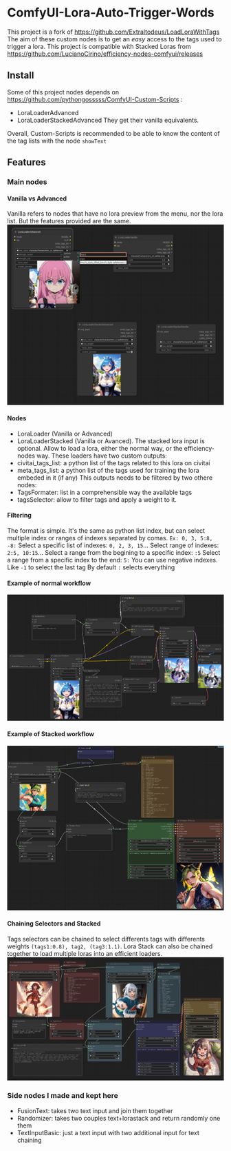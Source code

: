 # ComfyUI-Lora-Auto-Trigger-Words

This project is a fork of https://github.com/Extraltodeus/LoadLoraWithTags
The aim of these custom nodes is to get an _easy_ access to the tags used to trigger a lora. 
This project is compatible with Stacked Loras from https://github.com/LucianoCirino/efficiency-nodes-comfyui/releases

## Install
Some of this project nodes depends on https://github.com/pythongosssss/ComfyUI-Custom-Scripts :
- LoraLoaderAdvanced
- LoraLoaderStackedAdvanced
They get their vanilla equivalents. 

Overall, Custom-Scripts is recommended to be able to know the content of the tag lists with the node `showText`

## Features
### Main nodes
#### Vanilla vs Advanced
Vanilla refers to nodes that have no lora preview from the menu, nor the lora list. But the features provided are the same.
![image](./images/main.png)
#### Nodes
- LoraLoader (Vanilla or Advanced)
- LoraLoaderStacked (Vanilla or Avanced). The stacked lora input is optional.
Allow to load a lora, either the normal way, or the efficiency-nodes way.
These loaders have two custom outputs:
- civitai_tags_list: a python list of the tags related to this lora on civitai
- meta_tags_list: a python list of the tags used for training the lora embeded in it (if any)
This outputs needs to be filtered by two othere nodes:
- TagsFormater: list in a comprehensible way the available tags
- tagsSelector: allow to filter tags and apply a weight to it.
#### Filtering
The format is simple. It's the same as python list index, but can select multiple index or ranges of indexes separated by comas.
`Ex: 0, 3, 5:8, -8:`
Select a specific list of indexes: `0, 2, 3, 15`...
Select range of indexes: `2:5, 10:15`...
Select a range from the begining to a specific index: `:5`
Select a range from a specific index to the end: `5:`
You can use negative indexes. Like `-1` to select the last tag
By default `:` selects everything

#### Example of normal workflow
![image](./images/loaderAdvanced.png)

#### Example of Stacked workflow
![image](./images/loaderStacked.png)

#### Chaining Selectors and Stacked
Tags selectors can be chained to select differents tags with differents weights `(tags1:0.8), tag2, (tag3:1.1)`.
Lora Stack can also be chained together to load multiple loras into an efficient loaders.
![image](./images/stackingLoras.png)

### Side nodes I made and kept here
- FusionText: takes two text input and join them together
- Randomizer: takes two couples text+lorastack and return randomly one them
- TextInputBasic: just a text input with two additional input for text chaining
